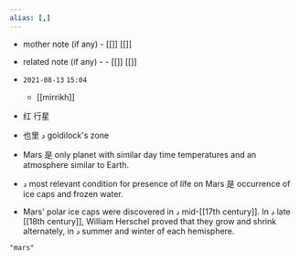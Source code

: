 ```yaml
---
alias: [,]
---
```

- mother note (if any)
		- [[]] [[]]
- related note (if any) -
		- [[]] [[]]


- `2021-08-13`  `15:04`
	- [[mirrikh]]
- 红  行星 
- 也里 د goldilock's zone
- Mars 是 only planet with similar day time temperatures and an atmosphere similar to Earth.
- د most relevant condition for presence of life on Mars 是 occurrence of ice caps and frozen water.
- Mars' polar ice caps were discovered in د mid-[[17th century]]. In د late [[18th century]], William Herschel proved that they grow and shrink alternately, in د summer and winter of each hemisphere.

```query
"mars"
```
